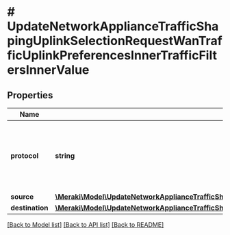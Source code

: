 # # UpdateNetworkApplianceTrafficShapingUplinkSelectionRequestWanTrafficUplinkPreferencesInnerTrafficFiltersInnerValue

## Properties

Name | Type | Description | Notes
------------ | ------------- | ------------- | -------------
**protocol** | **string** | Protocol of this custom type traffic filter. Must be one of: &#39;tcp&#39;, &#39;udp&#39;, &#39;icmp6&#39; or &#39;any&#39; | [optional]
**source** | [**\Meraki\Model\UpdateNetworkApplianceTrafficShapingUplinkSelectionRequestWanTrafficUplinkPreferencesInnerTrafficFiltersInnerValueSource**](UpdateNetworkApplianceTrafficShapingUplinkSelectionRequestWanTrafficUplinkPreferencesInnerTrafficFiltersInnerValueSource.md) |  |
**destination** | [**\Meraki\Model\UpdateNetworkApplianceTrafficShapingUplinkSelectionRequestWanTrafficUplinkPreferencesInnerTrafficFiltersInnerValueDestination**](UpdateNetworkApplianceTrafficShapingUplinkSelectionRequestWanTrafficUplinkPreferencesInnerTrafficFiltersInnerValueDestination.md) |  |

[[Back to Model list]](../../README.md#models) [[Back to API list]](../../README.md#endpoints) [[Back to README]](../../README.md)
